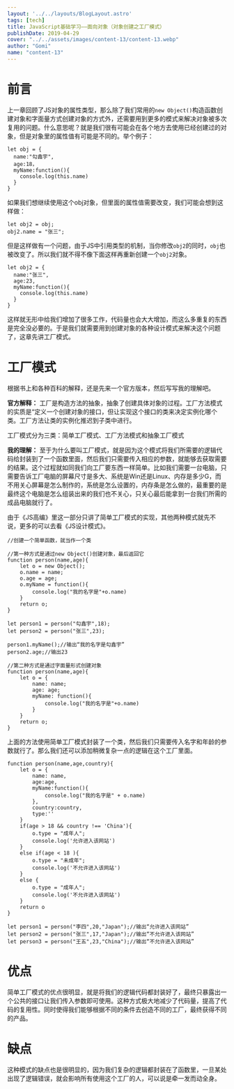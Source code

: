 ```yaml
---
layout: '../../layouts/BlogLayout.astro'
tags: [tech]
title: JavaScript基础学习——面向对象（对象创建之工厂模式）
publishDate: 2019-04-29
cover: "../../assets/images/content-13/content-13.webp"
author: "Gomi"
name: "content-13"
---
```

前言
==

上一章回顾了JS对象的属性类型，那么除了我们常用的`new Object()`构造函数创建对象和字面量方式创建对象的方式外，还需要用到更多的模式来解决对象被多次复用的问题。什么意思呢？就是我们很有可能会在各个地方去使用已经创建过的对象，但是对象里的属性值有可能是不同的。举个例子：

```
let obj = {
  name:"勾鑫宇",
  age:18，
  myName:function(){
    console.log(this.name)
  }
}
```
如果我们想继续使用这个obj对象，但里面的属性值需要改变，我们可能会想到这样做：

```
let obj2 = obj;
obj2.name = "张三";
```
但是这样做有一个问题，由于JS中引用类型的机制，当你修改`obj2`的同时，`obj`也被改变了。所以我们就不得不像下面这样再重新创建一个`obj2`对象。

```
let obj2 = {
  name:"张三",
  age:23,
  myName:function(){
    console.log(this.name)
  }
}
```
这样就无形中给我们增加了很多工作，代码量也会大大增加，而这么多重复的东西是完全没必要的。于是我们就需要用到创建对象的各种设计模式来解决这个问题了，这章先讲工厂模式。

工厂模式
====
根据书上和各种百科的解释，还是先来一个官方版本，然后写写我的理解吧。

**官方解释：**
工厂是构造方法的抽象，抽象了创建具体对象的过程。工厂方法模式的实质是“定义一个创建对象的接口，但让实现这个接口的类来决定实例化哪个类。工厂方法让类的实例化推迟到子类中进行。

工厂模式分为三类：简单工厂模式、工厂方法模式和抽象工厂模式

**我的理解：**
至于为什么要叫工厂模式，就是因为这个模式将我们所需要的逻辑代码给封装到了一个函数里面，然后我们只需要传入相应的参数，就能够去获取需要的结果。这个过程就如同我们向工厂要东西一样简单。比如我们需要一台电脑，只需要告诉工厂电脑的屏幕尺寸是多大、系统是Win还是Linux、内存是多少G，而不用关心屏幕是怎么制作的，系统是怎么设置的，内存条是怎么做的，最重要的是最终这个电脑是怎么组装出来的我们也不关心，只关心最后能拿到一台我们所需的成品电脑就行了。

由于《JS高编》里这一部分只讲了简单工厂模式的实现，其他两种模式就先不说，更多的可以去看《JS设计模式》。

```
//创建一个简单函数，就当作一个类

//第一种方式是通过new Object()创建对象，最后返回它
function person(name,age){
    let o = new Object();
    o.name = name;
    o.age = age;
    o.myName = function(){
        console.log("我的名字是"+o.name)
    }
    return o;
}

let person1 = person("勾鑫宇",18);
let person2 = person("张三",23);

person1.myName();//输出“我的名字是勾鑫宇”
person2.age;//输出23

//第二种方式是通过字面量形式创建对象
function person(name,age){
    let o = {
        name: name;
        age: age;
        myName: function(){
            console.log("我的名字是"+o.name)
        }
    }
    return o;
}

```
上面的方法使用简单工厂模式封装了一个类，然后我们只需要传入名字和年龄的参数就行了。那么我们还可以添加稍微复杂一点的逻辑在这个工厂里面。

```
function person(name,age,country){
    let o = {
        name: name,
        age:age,
        myName:function(){
            console.log("我的名字是" + o.name)
        },
        country:country,
        type:''
    }
    if(age > 18 && country !== 'China'){
        o.type = "成年人";
        console.log('允许进入该网站')
    } 
    else if(age < 18 ){
        o.type = "未成年";
        console.log('不允许进入该网站')
    }
    else {
        o.type = "成年人";
        console.log('不允许进入该网站')
    }
    return o
}

let person1 = person("李四",20,"Japan");//输出“允许进入该网站”
let person2 = person("张三",17,"Japan");//输出“不允许进入该网站”
let person3 = person("王五",23,"China");//输出“不允许进入该网站”
```

优点
==
简单工厂模式的优点很明显，就是将我们的逻辑代码都封装好了，最终只暴露出一个公共的接口让我们传入参数即可使用。这种方式极大地减少了代码量，提高了代码的复用性。同时使得我们能够根据不同的条件去创造不同的工厂，最终获得不同的产品。

缺点
==
这种模式的缺点也是很明显的，因为我们复杂的逻辑都封装在了函数里，一旦某处出现了逻辑错误，就会影响所有使用这个工厂的人，可以说是牵一发而动全身。